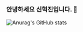 ### 안녕하세요 신혁진입니다. 👋





![Anurag's GitHub stats](https://github-readme-stats.vercel.app/api?username=ygurwls&show_icons=true&theme=dark)
